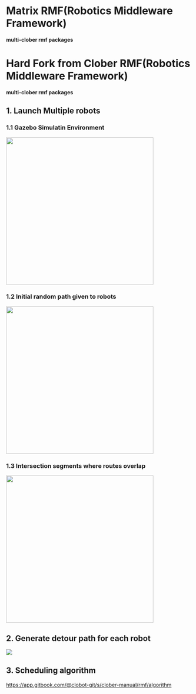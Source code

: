 # Matrix RMF(Robotics Middleware Framework)
**multi-clober rmf packages**

# Hard Fork from Clober RMF(Robotics Middleware Framework)
**multi-clober rmf packages**

## 1. Launch Multiple robots
### 1.1 Gazebo Simulatin Environment

  <img align="center" src="https://github.com/clobot-git/matrix_rmf/blob/noetic-devel/images/map.png" width=400>

### 1.2 Initial random path given to robots

  <img align="center" src="https://github.com/clobot-git/clober_rmf/blob/noetic-devel/images/routes.png" width=400>

### 1.3 Intersection segments where routes overlap 

  <img align="center" src="https://github.com/clobot-git/clober_rmf/blob/noetic-devel/images/intersections.png" width=400>

## 2. Generate detour path for each robot 
  <img align="center" src="https://github.com/clobot-git/clober_rmf/blob/noetic-devel/images/clober_rmf.gif">


## 3. Scheduling algorithm
  https://app.gitbook.com/@clobot-git/s/clober-manual/rmf/algorithm
  
